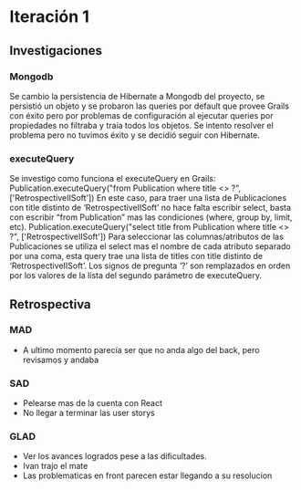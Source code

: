 # Iteración 1

## Investigaciones

### Mongodb

Se cambio la persistencia de Hibernate a Mongodb del proyecto, se persistió un objeto y se probaron las queries por default que provee Grails con éxito pero por problemas de configuración al ejecutar queries por propiedades no filtraba y traía todos los objetos. Se intento resolver el problema pero no tuvimos éxito y se decidió seguir con Hibernate. 

### executeQuery

Se investigo como funciona el executeQuery en Grails:
Publication.executeQuery("from Publication where title <> ?", ['RetrospectiveIISoft'])
En este caso, para traer una lista de Publicaciones con title distinto de ‘RetrospectiveIISoft’ no hace falta escribir select, basta con escribir “from Publication” mas las condiciones (where, group by, limit, etc).
Publication.executeQuery("select title from Publication where title <> ?", ['RetrospectiveIISoft'])
Para seleccionar las columnas/atributos de las Publicaciones se utiliza el select mas el nombre de cada atributo separado por una coma, esta query trae una lista de titles con title distinto de ‘RetrospectiveIISoft’.
Los signos de pregunta ‘?’ son remplazados en orden por los valores de la lista del segundo parámetro de executeQuery.

## Retrospectiva

### MAD

- A ultimo momento parecía ser que no anda algo del back, pero revisamos y andaba

### SAD

- Pelearse mas de la cuenta con React
- No llegar a terminar las user storys

### GLAD

- Ver los avances logrados pese a las dificultades.
- Ivan trajo el mate
- Las problematicas en front parecen estar llegando a su resolucion











